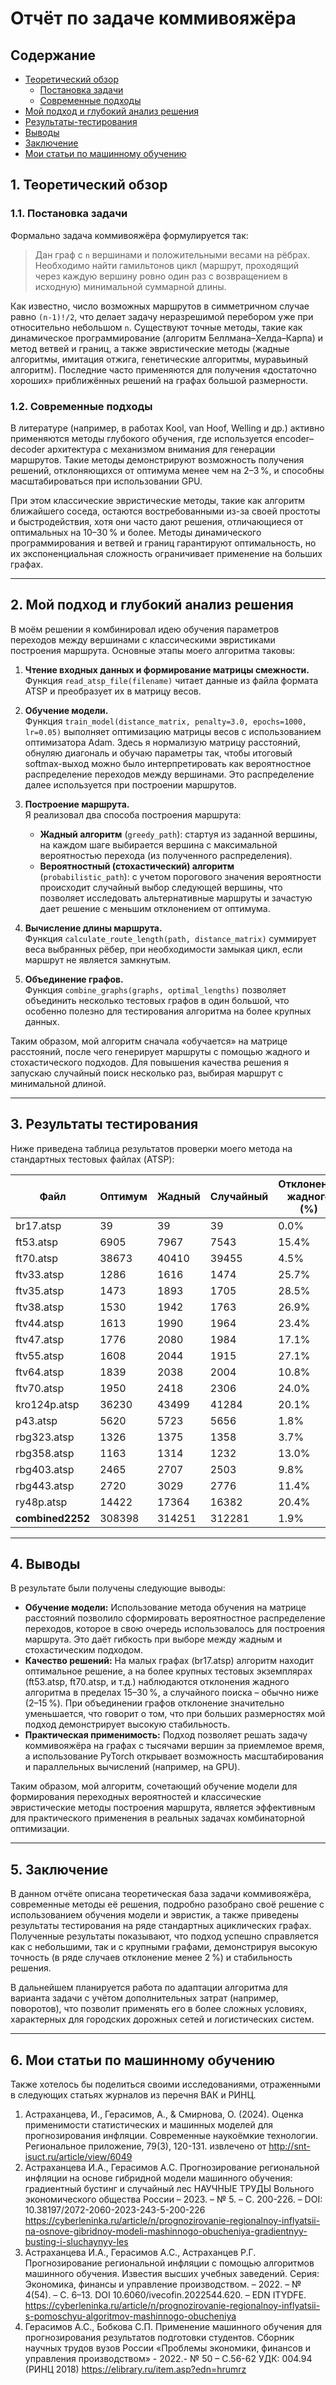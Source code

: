 # Отчёт по задаче коммивояжёра

## Содержание
- [Теоретический обзор](#1-теоретический-обзор)
    - [Постановка задачи](#11-постановка-задачи)
    - [Современные подходы](#12-современные-подходы)
- [Мой подход и глубокий анализ решения](#2-мой-подход-и-глубокий-анализ-решения)
- [Результаты-тестирования](#3-результаты-тестирования)
- [Выводы](#4-выводы)
- [Заключение](#5-заключение)
- [Мои статьи по машинному обучению](#6-мои-статьи-по-машинному-обучению)

## 1. Теоретический обзор

### 1.1. Постановка задачи

Формально задача коммивояжёра формулируется так:  
> Дан граф с `n` вершинами и положительными весами на рёбрах. Необходимо найти гамильтонов цикл (маршрут, проходящий через каждую вершину ровно один раз с возвращением в исходную) минимальной суммарной длины.

Как известно, число возможных маршрутов в симметричном случае равно `(n-1)!/2`, что делает задачу неразрешимой перебором уже при относительно небольшом `n`. Существуют точные методы, такие как динамическое программирование (алгоритм Беллмана–Хелда–Карпа) и метод ветвей и границ, а также эвристические методы (жадные алгоритмы, имитация отжига, генетические алгоритмы, муравьиный алгоритм). Последние часто применяются для получения «достаточно хороших» приближённых решений на графах большой размерности.

### 1.2. Современные подходы

В литературе (например, в работах Kool, van Hoof, Welling и др.) активно применяются методы глубокого обучения, где используется encoder–decoder архитектура с механизмом внимания для генерации маршрутов. Такие методы демонстрируют возможность получения решений, отклоняющихся от оптимума менее чем на 2–3 %, и способны масштабироваться при использовании GPU.

При этом классические эвристические методы, такие как алгоритм ближайшего соседа, остаются востребованными из-за своей простоты и быстродействия, хотя они часто дают решения, отличающиеся от оптимальных на 10–30 % и более. Методы динамического программирования и ветвей и границ гарантируют оптимальность, но их экспоненциальная сложность ограничивает применение на больших графах.

---

## 2. Мой подход и глубокий анализ решения

В моём решении я комбинировал идею обучения параметров переходов между вершинами с классическими эвристиками построения маршрута. Основные этапы моего алгоритма таковы:

1. **Чтение входных данных и формирование матрицы смежности.**  
   Функция `read_atsp_file(filename)` читает данные из файла формата ATSP и преобразует их в матрицу весов.

2. **Обучение модели.**  
   Функция `train_model(distance_matrix, penalty=3.0, epochs=1000, lr=0.05)` выполняет оптимизацию матрицы весов с использованием оптимизатора Adam. Здесь я нормализую матрицу расстояний, обнуляю диагональ и обучаю параметры так, чтобы итоговый softmax-выход можно было интерпретировать как вероятностное распределение переходов между вершинами. Это распределение далее используется при построении маршрутов.

3. **Построение маршрута.**  
   Я реализовал два способа построения маршрута:
   - **Жадный алгоритм** (`greedy_path`): стартуя из заданной вершины, на каждом шаге выбирается вершина с максимальной вероятностью перехода (из полученного распределения).  
   - **Вероятностный (стохастический) алгоритм** (`probabilistic_path`): с учетом порогового значения вероятности происходит случайный выбор следующей вершины, что позволяет исследовать альтернативные маршруты и зачастую дает решение с меньшим отклонением от оптимума.

4. **Вычисление длины маршрута.**  
   Функция `calculate_route_length(path, distance_matrix)` суммирует веса выбранных рёбер, при необходимости замыкая цикл, если маршрут не является замкнутым.

5. **Объединение графов.**  
   Функция `combine_graphs(graphs, optimal_lengths)` позволяет объединить несколько тестовых графов в один большой, что особенно полезно для тестирования алгоритма на более крупных данных.

Таким образом, мой алгоритм сначала «обучается» на матрице расстояний, после чего генерирует маршруты с помощью жадного и стохастического подходов. Для повышения качества решения я запускаю случайный поиск несколько раз, выбирая маршрут с минимальной длиной.

---

## 3. Результаты тестирования

Ниже приведена таблица результатов проверки моего метода на стандартных тестовых файлах (ATSP):

| Файл            | Оптимум | Жадный     | Случайный | Отклонение жадного (%) | Отклонение случайного (%) |
|-----------------|---------|------------|-----------|------------------------|---------------------------|
| br17.atsp       | 39      | 39         | 39        | 0.0%                   | 0.0%                      |
| ft53.atsp       | 6905    | 7967       | 7543      | 15.4%                  | 9.2%                      |
| ft70.atsp       | 38673   | 40410      | 39455     | 4.5%                   | 2.0%                      |
| ftv33.atsp      | 1286    | 1616       | 1474      | 25.7%                  | 14.6%                     |
| ftv35.atsp      | 1473    | 1893       | 1705      | 28.5%                  | 15.8%                     |
| ftv38.atsp      | 1530    | 1942       | 1763      | 26.9%                  | 15.2%                     |
| ftv44.atsp      | 1613    | 1990       | 1964      | 23.4%                  | 21.8%                     |
| ftv47.atsp      | 1776    | 2080       | 1984      | 17.1%                  | 11.7%                     |
| ftv55.atsp      | 1608    | 2044       | 1915      | 27.1%                  | 19.1%                     |
| ftv64.atsp      | 1839    | 2038       | 2004      | 10.8%                  | 9.0%                      |
| ftv70.atsp      | 1950    | 2418       | 2306      | 24.0%                  | 18.3%                     |
| kro124p.atsp    | 36230   | 43499      | 41284     | 20.1%                  | 13.9%                     |
| p43.atsp        | 5620    | 5723       | 5656      | 1.8%                   | 0.6%                      |
| rbg323.atsp     | 1326    | 1375       | 1358      | 3.7%                   | 2.4%                      |
| rbg358.atsp     | 1163    | 1314       | 1232      | 13.0%                  | 5.9%                      |
| rbg403.atsp     | 2465    | 2707       | 2503      | 9.8%                   | 1.5%                      |
| rbg443.atsp     | 2720    | 3029       | 2776      | 11.4%                  | 2.1%                      |
| ry48p.atsp      | 14422   | 17364      | 16382     | 20.4%                  | 13.6%                     |
| **combined2252**| 308398  | 314251     | 312281    | 1.9%                   | 1.3%                      |

---

## 4. Выводы

В результате были получены следующие выводы:

- **Обучение модели:** Использование метода обучения на матрице расстояний позволило сформировать вероятностное распределение переходов, которое в свою очередь использовалось для построения маршрута. Это даёт гибкость при выборе между жадным и стохастическим подходом.
- **Качество решений:** На малых графах (br17.atsp) алгоритм находит оптимальное решение, а на более крупных тестовых экземплярах (ft53.atsp, ft70.atsp, и т.д.) наблюдаются отклонения жадного алгоритма в пределах 15–30 %, а случайного поиска – обычно ниже (2–15 %). При объединении графов отклонение значительно уменьшается, что говорит о том, что при больших размерностях мой подход демонстрирует высокую стабильность.
- **Практическая применимость:** Подход позволяет решать задачу коммивояжёра на графах с тысячами вершин за приемлемое время, а использование PyTorch открывает возможность масштабирования и параллельных вычислений (например, на GPU).

Таким образом, мой алгоритм, сочетающий обучение модели для формирования переходных вероятностей и классические эвристические методы построения маршрута, является эффективным для практического применения в реальных задачах комбинаторной оптимизации.

---

## 5. Заключение

В данном отчёте описана теоретическая база задачи коммивояжёра, современные методы её решения, подробно разобрано своё решение с использованием обучения модели и эвристик, а также приведены результаты тестирования на ряде стандартных ациклических графах. Полученные результаты показывают, что подход успешно справляется как с небольшими, так и с крупными графами, демонстрируя высокую точность (в ряде случаев отклонение менее 2 %) и стабильность решения.

В дальнейшем планируется работа по адаптации алгоритма для варианта задачи с учётом дополнительных затрат (например, поворотов), что позволит применять его в более сложных условиях, характерных для городских дорожных сетей и логистических систем.

---

## 6. Мои статьи по машинному обучению
Также хотелось бы поделиться своими исследованиями, отраженными в следующих статьях журналов из перечня ВАК и РИНЦ.
1. Астраханцева, И., Герасимов, А., &amp; Смирнова, О. (2024). Оценка применимости статистических и машинных моделей для прогнозирования инфляции. Современные наукоёмкие технологии. Региональное приложение, 79(3), 120-131. извлечено от http://snt-isuct.ru/article/view/6049
2. Астраханцева И.А., Герасимов А.С. Прогнозирование региональной инфляции на основе гибридной модели машинного обучения: градиентный бустинг и случайный лес НАУЧНЫЕ ТРУДЫ Вольного экономического общества России – 2023. – № 5. – С. 200-226. – DOI: 10.38197/2072-2060-2023-243-5-200-226 https://cyberleninka.ru/article/n/prognozirovanie-regionalnoy-inflyatsii-na-osnove-gibridnoy-modeli-mashinnogo-obucheniya-gradientnyy-busting-i-sluchaynyy-les
3. Астраханцева И.А., Герасимов А.С., Астраханцев Р.Г. Прогнозирование региональной инфляции с помощью алгоритмов машинного обучения. Известия высших учебных заведений. Серия: Экономика, финансы и управление производством. – 2022. – № 4(54). – С. 6–13. DOI 10.6060/ivecofin.2022544.620. – EDN ITYDFE. https://cyberleninka.ru/article/n/prognozirovanie-regionalnoy-inflyatsii-s-pomoschyu-algoritmov-mashinnogo-obucheniya
4. Герасимов А.С., Бобкова С.П. Применение машинного обучения для прогнозирования результатов подготовки студентов. Сборник научных трудов вузов России «Проблемы экономики, финансов и управления производством» - 2022.- № 50 – С.56-62 УДК: 004.94 (РИНЦ 2018) https://elibrary.ru/item.asp?edn=hrumrz
